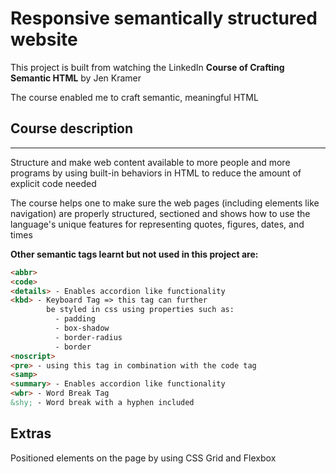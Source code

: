 # Responsive semantically structured website

This project is built from watching the LinkedIn __Course of Crafting Semantic HTML__ by Jen Kramer

The course enabled me to craft semantic, meaningful HTML

## Course description
---

Structure and make web content available to more people and more programs by using built-in behaviors in HTML to reduce the amount of explicit code needed 

The course helps one to make sure the web pages (including elements like navigation) are properly structured, sectioned and shows how to use the language's unique features for representing quotes, figures, dates, and times

__Other semantic tags learnt but not used in this project are:__

```html
<abbr>
<code>
<details> - Enables accordion like functionality
<kbd> - Keyboard Tag => this tag can further 
        be styled in css using properties such as: 
          - padding
          - box-shadow
          - border-radius 
          - border
<noscript>
<pre> - using this tag in combination with the code tag
<samp>
<summary> - Enables accordion like functionality
<wbr> - Word Break Tag
&shy; - Word break with a hyphen included
```

## Extras
Positioned elements on the page by using CSS Grid and Flexbox